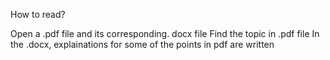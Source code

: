 How to read?
  
  Open a .pdf file and its corresponding. docx file
  Find the topic in .pdf file
  In the .docx, explainations for some of the points in pdf are written
